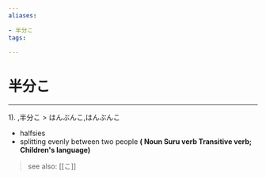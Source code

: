 ```yaml
---
aliases:
    
- 半分こ
tags:
    
---
```


# 半分こ
---
1).
,半分こ > はんぶんこ,はんぶんこ

- halfsies
- splitting evenly between two people
**( Noun Suru verb Transitive verb; Children's language)**
> see also:  [[こ]]
            